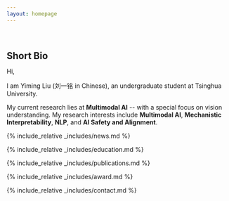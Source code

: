 ```yaml
---
layout: homepage
---
```

<h1 id="about-me"></h1>

<h2 style="margin: 60px 0px 10px;">Short Bio</h2>

Hi,

I am Yiming Liu (刘一铭 in Chinese), an undergraduate student at Tsinghua University.

My current research lies at **Multimodal AI** -- with a special focus on vision understanding. My research interests include **Multimodal AI**, **Mechanistic Interpretability**, **NLP**, and **AI Safety and Alignment**.


<!-- <strong style="color:#e74d3c; font-weight:600">

</strong>  -->


{% include_relative _includes/news.md %}

{% include_relative _includes/education.md %}

{% include_relative _includes/publications.md %}

<!-- {% include_relative _includes/teaching.md %} -->

<!--
{% include_relative _includes/talks.md %}
-->

<!-- {% include_relative _includes/services.md %} -->

{% include_relative _includes/award.md %}

{% include_relative _includes/contact.md %}
